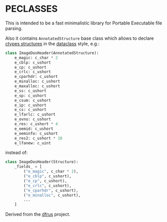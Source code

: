 # PECLASSES

This is intended to be a fast minimalistic library for Portable Executable file parsing.

Also it contains `AnnotatedStructure` base class which allows to declare 
[ctypes structures](https://docs.python.org/3/library/ctypes.html#structures-and-unions) in the [dataclass](https://docs.python.org/3/library/dataclasses.html) style, e.g.:

```python
class ImageDosHeader(AnnotatedStructure):
    e_magic: c_char * 2
    e_cblp: c_ushort
    e_cp: c_ushort
    e_crlc: c_ushort
    e_cparhdr: c_ushort
    e_minalloc: c_ushort
    e_maxalloc: c_ushort
    e_ss: c_ushort
    e_sp: c_ushort
    e_csum: c_ushort
    e_ip: c_ushort
    e_cs: c_ushort
    e_lfarlc: c_ushort
    e_ovno: c_ushort
    e_res: c_ushort * 4
    e_oemid: c_ushort
    e_oeminfo: c_ushort
    e_res2: c_ushort * 10
    e_lfanew: c_uint
```

instead of:

```python
class ImageDosHeader(Structure):
    _fields_ = [
        ("e_magic", c_char * 2),
        ("e_cblp", c_ushort),
        ("e_cp", c_ushort),
        ("e_crlc", c_ushort),
        ("e_cparhdr", c_ushort),
        ("e_minalloc", c_ushort),
        ...
    ]
```

Derived from the [dfrus](https://github.com/dfint/dfrus) project.

